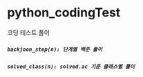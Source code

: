 # python_codingTest
코딩 테스트 풀이

##### `backjoon_step(n): 단계별 백준 풀이`
##### `solved_class(n): solved.ac 기준 클래스별 풀이`

